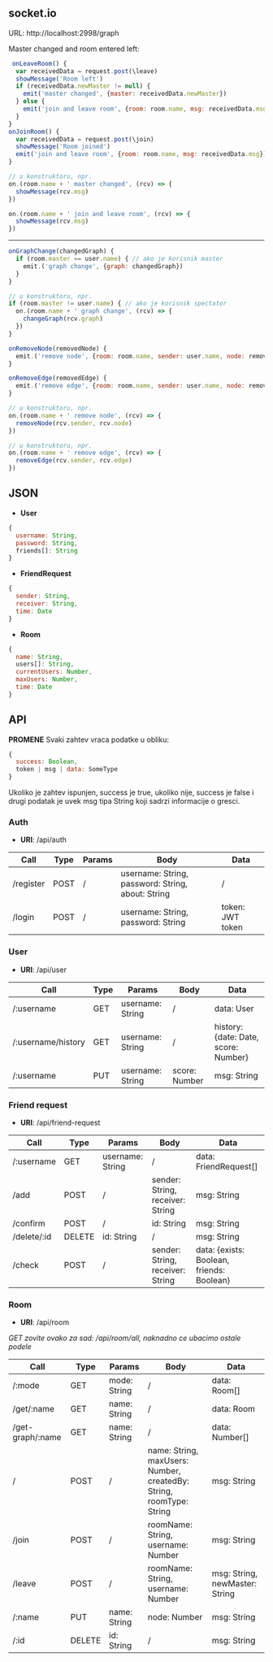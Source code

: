 ## socket.io

URL: http://localhost:2998/graph

Master changed and room entered left:
```javascript
 onLeaveRoom() {
  var receivedData = request.post(\leave)
  showMessage('Room left')
  if (receivedData.newMaster != null) {
    emit('master changed', {master: receivedData.newMaster})
  } else {
    emit('join and leave room', {room: room.name, msg: receivedData.msg})
  }
}
onJoinRoom() {
  var receivedData = request.post(\join)
  showMessage('Room joined')
  emit('join and leave room', {room: room.name, msg: receivedData.msg})
}
```
```javascript
// u konstruktoru, npr.
on.(room.name + ' master changed', (rcv) => {
  showMessage(rcv.msg)
})

on.(room.name + ' join and leave room', (rcv) => {
  showMessage(rcv.msg)
})
```
----------------
```javascript
onGraphChange(changedGraph) {
  if (room.master == user.name) { // ako je korisnik master
    emit.('graph change', {graph: changedGraph})
  }
}
```
```javascript
// u konstruktoru, npr.
if (room.master != user.name) { // ako je korisnik spectator
  on.(room.name + ' graph change', (rcv) => {
    changeGraph(rcv.graph)
  })
}
```
```javascript
onRemoveNode(removedNode) {
  emit.('remove node', {room: room.name, sender: user.name, node: removedNode})
}
```
```javascript
onRemoveEdge(removedEdge) {
  emit.('remove edge', {room: room.name, sender: user.name, node: removedNode})
}
```
```javascript
// u konstruktoru, npr.
on.(room.name + ' remove node', (rcv) => {
  removeNode(rcv.sender, rcv.node)
})
```
```javascript
// u konstruktoru, npr.
on.(room.name + ' remove edge', (rcv) => {
  removeEdge(rcv.sender, rcv.edge)
})
```

## JSON

* **User**
```javascript
{
  username: String,
  password: String,
  friends[]: String
}
```

* **FriendRequest**
```javascript
{
  sender: String,
  receiver: String,
  time: Date
}
```

* **Room**
```javascript
{
  name: String,
  users[]: String,
  currentUsers: Number,
  maxUsers: Number,
  time: Date
}
```

## API

**PROMENE** Svaki zahtev vraca podatke u obliku:
```javascript
{
  success: Boolean,
  token | msg | data: SomeType
}
```
Ukoliko je zahtev ispunjen, success je true, ukoliko nije, success je false i drugi podatak je uvek msg tipa String koji sadrzi informacije o gresci.

### Auth
* **URI**: /api/auth

| Call        | Type    | Params                | Body                                    | Data                                      |
|-------------|---------|-----------------------|-----------------------------------------|-------------------------------------------|
| /register   | POST    | /                     | username: String, password: String, about: String  | /                              |
| /login      | POST    | /                     | username: String, password: String      | token: JWT token                          |
                    
### User                    
* **URI**: /api/user                    
                    
| Call        | Type    | Params                | Body                                    | Data                                      |
|-------------|---------|-----------------------|-----------------------------------------|-------------------------------------------|
| /:username  | GET     | username: String      | /                                       | data: User                                |
| /:username/history  | GET     | username: String      | /                               | history: {date: Date, score: Number}      |
| /:username  | PUT     | username: String      | score: Number                           | msg: String                               |
                    
### Friend request                    
* **URI**: /api/friend-request                    
                    
| Call        | Type    | Params                | Body                                    | Data                                      |
|-------------|---------|-----------------------|-----------------------------------------|-------------------------------------------|
| /:username  | GET     | username: String      | /                                       | data: FriendRequest[]                     |
| /add        | POST    | /                     | sender: String, receiver: String        | msg: String                               |
| /confirm    | POST    | /                     | id: String                              | msg: String                               |
| /delete/:id | DELETE  | id: String            |  /                                      | msg: String                               |
| /check      | POST    | /                     | sender: String, receiver: String        | data: {exists: Boolean, friends: Boolean} |

### Room
* **URI**: /api/room

*GET zovite ovako za sad: /api/room/all, naknadno ce ubacimo ostale podele*

| Call        | Type    | Params                | Body                                    | Data                                      |
|-------------|---------|-----------------------|-----------------------------------------|-------------------------------------------|
| /:mode      | GET     | mode: String          | /                                       | data: Room[]                              |
| /get/:name  | GET     | name: String          | /                                       | data: Room                                |
| /get-graph/:name| GET | name: String          | /                                       | data: Number[]                            |
| /           | POST    | /                     | name: String, maxUsers: Number, createdBy: String, roomType: String   | msg: String |
| /join       | POST    | /                     | roomName: String, username: Number      | msg: String                               |
| /leave      | POST    | /                     | roomName: String, username: Number      | msg: String, newMaster: String            |
| /:name      | PUT     | name: String          | node: Number                            | msg: String                               |
| /:id        | DELETE  | id: String            | /                                       | msg: String                               |
